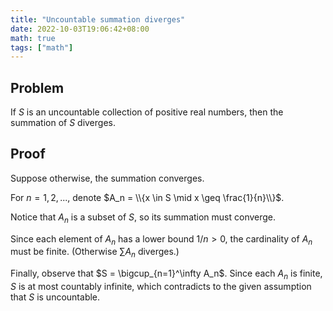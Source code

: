 ```yaml
---
title: "Uncountable summation diverges"
date: 2022-10-03T19:06:42+08:00
math: true
tags: ["math"]
---
```


## Problem

If $S$ is an uncountable collection of positive real numbers, then the summation of $S$ diverges.

## Proof

Suppose otherwise, the summation converges.

For $n = 1, 2, ...$, denote $A_n = \\{x \in S \mid x \geq \frac{1}{n}\\}$.

Notice that $A_n$ is a subset of $S$, so its summation must converge.

Since each element of $A_n$ has a lower bound $1/n > 0$, the cardinality of $A_n$ must be finite. (Otherwise $\sum A_n$ diverges.)

Finally, observe that $S = \bigcup_{n=1}^\infty A_n$. Since each $A_n$ is finite, $S$ is at most countably infinite, which contradicts to the given assumption that $S$ is uncountable.
